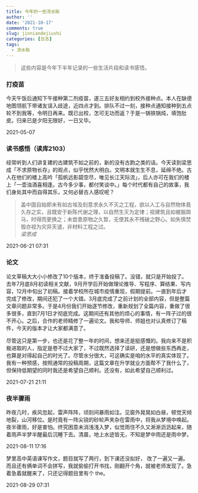 ```yaml
---
title: 今年的一些流水账
author: ''
date: '2021-10-17'
comments: true
slug: jinniandejiushi
categories: [日志]
tags:
  - 流水账
---
```

> 这些内容是今年下半年记录的一些生活片段和读书感悟。

### 打疫苗
今天午饭后通知下午接种第二剂疫苗，遂三五好友相约到校外接种点。本人在缺德地图领航下带诸友误入歧途，近四点才到。排队不过一刻，接种点通知接种到五点轮不到我等，令明日再来。既已出校，怎可无功而返？于是一锅铁锅炖，填饱肚皮。归来已是夕阳无限好，一日又毕。

2021-05-07

### 读书感悟（读库2103）
经常听到人们讲复建的古建筑不如之前的，新的没有古韵之类的话。今天读到梁思成「不求原物长存」的观点，似乎恍然大明白。文明本就生生不息，延绵不绝。古人在他们的楼上高吟「孤帆远影碧空尽，唯见长江天际流」，后人亦可在我们的楼上「一壶浊酒喜相逢。古今多少事，都付笑谈中。」每个时代都有自己的故事，我们身处其中而自得其乐，又何必替古人感叹呢？

> 盖中国自始即未有如古埃及刻意求永久不灭之工程，欲以人工与自然物体竟久存之实，且既安于新陈代谢之理，以自然生灭为定律；视建筑且如被服舆马，时得而更换之；未尝患原物之久暂，无使其永不残破之野心。如失慎焚毁亦视为灾异天谴，非材料工程之过。   
> *梁思成*

2021-06-21 07:31

### 论文
论文草稿大大小小修改了10个版本，终于准备投稿了。没错，就只是开始投了。去年7月底8月初读相关文献，9月开学后开始做理论推导、写程序、算结果、写内容，12月中旬出了初稿。接着学校所在城市疫情重现，假期提前。一直到年后才完成了修改，期间还犯了一个大错。3月底完成了之前计划的全部内容，但是整篇文章问题非常多。于是4月份我们开始逐节修改，重新规划了全篇内容，重做了很多很多，直到7月1日才彻底完成。这期间还有其他的烦心的事情，有一阵子过的很不开心。之后，合作的老师精修了一遍论文。我和导师、师姐也对认真修订了稿件，今天的版本才让大家都满意了。

尽管这只是第一步，也还是花了整一年的时间，想来还是挺感慨的。我向来不是积极进取的人，指定是卷不过大家了，不过既然选择了读研，还是想做些东西再走，也算是对得起自己的时光了。尽管水分很大，可这确实是咱的水平的真实体现了。我有一种预感，按照通常的投稿周期，这篇文章在升学就业方面帮不了我什么了，但保持低期望的同时我还是希望自己顺利。还没有，如此希望自己顺利过。

2021-07-21 21:11

### 夜半骤雨
昨夜几时，疾风忽起，雷声阵阵，顷刻间暴雨如注。见窗外晃晃如白昼，顿觉天倾地裂，山河移位。是时竟有一阵尖锐的砂轮声夹杂在雷雨中，将我从梦境中唤起。夜半骤雨，好是害怕。终究困意未消浅浅入梦，似觉雨住不久又淅淅沥沥起来，随着雨声半梦半醒最后沉睡下去。清晨，地上水迹皆无，不知是梦中雨还是雨中梦。

2021-08-11 17:16

梦里高中英语课写作文，题目就写了两行，到下课还没拟好， 改了一遍又一遍。而且还有俩单词不会拼写，我就偷偷打开书找，刚翻开个角，就被老师发现了。急着急着就醒来了，只还记得题目里有个 the。

2021-08-29 07:31
